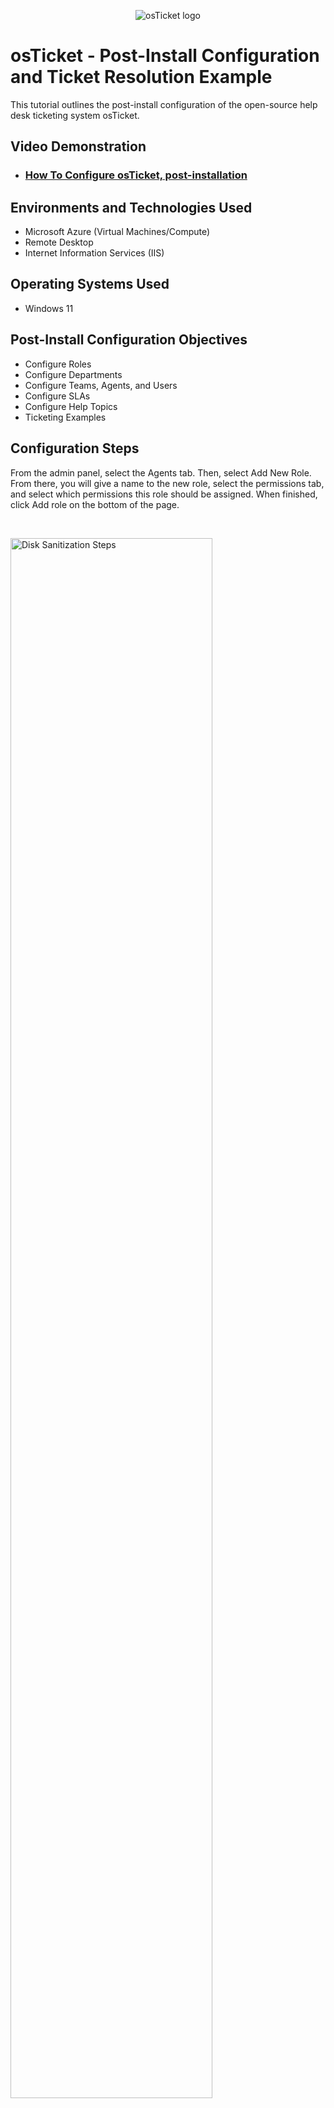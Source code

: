 <p align="center">
<img src="https://i.imgur.com/Clzj7Xs.png" alt="osTicket logo"/>
</p>

<h1>osTicket - Post-Install Configuration and Ticket Resolution Example</h1>
This tutorial outlines the post-install configuration of the open-source help desk ticketing system osTicket.<br />


<h2>Video Demonstration</h2>

- ### <a href="https://www.flexclip.com/share/1836597854cd0ad91914967bf22baad89b6db12.html">How To Configure osTicket, post-installation </a>

<h2>Environments and Technologies Used</h2>

- Microsoft Azure (Virtual Machines/Compute)
- Remote Desktop
- Internet Information Services (IIS)

<h2>Operating Systems Used </h2>

- Windows 11</b>

<h2>Post-Install Configuration Objectives</h2>

- Configure Roles
- Configure Departments
- Configure Teams, Agents, and Users
- Configure SLAs
- Configure Help Topics
- Ticketing Examples

<h2>Configuration Steps</h2>

<p>





</p>
<p>
From the admin panel, select the Agents tab. Then, select Add New Role. From there, you will give a name to the new role, select the permissions tab, and select which permissions this role should be assigned. When finished, click Add role on the bottom of the page.
</p>
<br />

<p>
<img src="https://i.imgur.com/DJmEXEB.png" height="80%" width="80%" alt="Disk Sanitization Steps"/>
</p>
<p>
Lorem ipsum dolor sit amet, consectetur adipiscing elit, sed do eiusmod tempor incididunt ut labore et dolore magna aliqua. Ut enim ad minim veniam, quis nostrud exercitation ullamco laboris nisi ut aliquip ex ea commodo consequat. Duis aute irure dolor in reprehenderit in voluptate velit esse cillum dolore eu fugiat nulla pariatur.
</p>
<br />

<p>
<img src="https://i.imgur.com/DJmEXEB.png" height="80%" width="80%" alt="Disk Sanitization Steps"/>
</p>
<p>
Lorem ipsum dolor sit amet, consectetur adipiscing elit, sed do eiusmod tempor incididunt ut labore et dolore magna aliqua. Ut enim ad minim veniam, quis nostrud exercitation ullamco laboris nisi ut aliquip ex ea commodo consequat. Duis aute irure dolor in reprehenderit in voluptate velit esse cillum dolore eu fugiat nulla pariatur.
</p>
<br />
